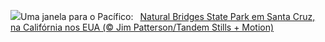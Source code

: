![](https://www.bing.com/th?id=OHR.CormorantBridge_PT-BR6164830212_UHD.jpg&w=1000)Uma janela para o Pacífico:&nbsp;&ensp;[Natural Bridges State Park em Santa Cruz, na Califórnia nos EUA (© Jim Patterson/Tandem Stills + Motion)](https://www.bing.com/th?id=OHR.CormorantBridge_PT-BR6164830212_UHD.jpg)
<br><br/>
